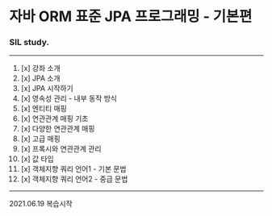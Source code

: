 # 자바 ORM 표준 JPA 프로그래밍 - 기본편

### SIL study.   
<hr>  

1. [x] 강좌 소개
2. [x] JPA 소개
3. [x] JPA 시작하기
4. [x] 영속성 관리 - 내부 동작 방식
5. [x] 엔티티 매핑
6. [x] 연관관계 매핑 기초
7. [x] 다양한 연관관계 매핑
8. [x] 고급 매핑
9. [x] 프록시와 연관관계 관리
10. [x] 값 타입
11. [x] 객체지향 쿼리 언어1 - 기본 문법
12. [x] 객체지향 쿼리 언어2 - 중급 문법  
<hr>

2021.06.19 복습시작
